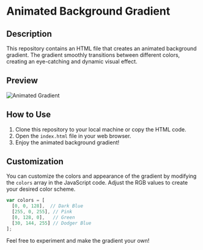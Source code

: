 # Animated Background Gradient

## Description

This repository contains an HTML file that creates an animated background gradient. The gradient smoothly transitions between different colors, creating an eye-catching and dynamic visual effect.

## Preview

![Animated Gradient](https://github.com/Sudhanshu-Ambastha/Animated-background-radient/assets/135802131/1711a807-4f97-4e68-b729-580b6aee61d8)

## How to Use

1. Clone this repository to your local machine or copy the HTML code.
2. Open the `index.html` file in your web browser.
3. Enjoy the animated background gradient!

## Customization

You can customize the colors and appearance of the gradient by modifying the `colors` array in the JavaScript code. Adjust the RGB values to create your desired color scheme.

```javascript
var colors = [
  [0, 0, 128],  // Dark Blue
  [255, 0, 255], // Pink
  [0, 128, 0],   // Green
  [30, 144, 255] // Dodger Blue
];
```
Feel free to experiment and make the gradient your own!